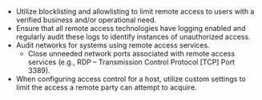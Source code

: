 - Utilize blocklisting and allowlisting to limit remote access to users with a verified business and/or operational need.
- Ensure that all remote access technologies have logging enabled and regularly audit these logs to identify instances of unauthorized access.
- Audit networks for systems using remote access services.
  - Close unneeded network ports associated with remote access services (e.g., RDP – Transmission Control Protocol [TCP] Port 3389).
- When configuring access control for a host, utilize custom settings to limit the access a remote party can attempt to acquire.
